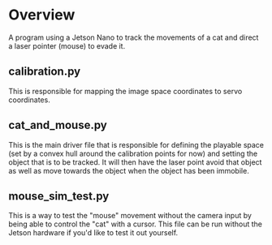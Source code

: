 # Overview

A program using a Jetson Nano to track the movements of a cat and direct a laser pointer (mouse) to evade it.

## calibration.py

This is responsible for mapping the image space coordinates to servo coordinates.

## cat_and_mouse.py

This is the main driver file that is responsible for defining the playable space (set by a convex hull around the calibration points for now) and setting the object that is to be tracked. It will then have the laser point avoid that object as well as move towards the object when the object has been immobile.

## mouse_sim_test.py

This is a way to test the "mouse" movement without the camera input by being able to control the "cat" with a cursor. This file can be run without the Jetson hardware if you'd like to test it out yourself.

